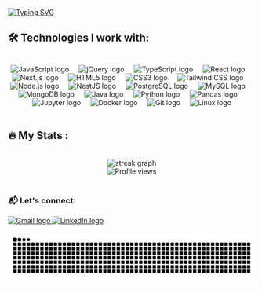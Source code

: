 <a href="https://git.io/typing-svg">
  <img src="https://readme-typing-svg.herokuapp.com?font=Fira+Code&weight=900&size=60&pause=1000&color=4493F8&width=900&height=90&lines=Hi%2C+my+name+is+Henri.;Welcome+to+my+profile!" alt="Typing SVG" />
</a>

<br />

<h2 align="left">🛠️ Technologies I work with:</h2>
<br />
<div align="center">
  <!-- Linguagens e Frontend -->
  <img src="https://cdn.jsdelivr.net/gh/devicons/devicon/icons/javascript/javascript-original.svg" height="30" alt="JavaScript logo" />
  <img width="12" />
  <img src="https://cdn.jsdelivr.net/gh/devicons/devicon/icons/jquery/jquery-original.svg" height="30" alt="jQuery logo" />
  <img width="12" />
  <img src="https://cdn.jsdelivr.net/gh/devicons/devicon/icons/typescript/typescript-original.svg" height="30" alt="TypeScript logo" />
  <img width="12" />
  <img src="https://cdn.jsdelivr.net/gh/devicons/devicon/icons/react/react-original.svg" height="30" alt="React logo" />
  <img width="12" />
  <img src="https://cdn.jsdelivr.net/gh/devicons/devicon/icons/nextjs/nextjs-original.svg" height="30" alt="Next.js logo" />
  <img width="12" />
  <img src="https://cdn.jsdelivr.net/gh/devicons/devicon/icons/html5/html5-original.svg" height="30" alt="HTML5 logo" />
  <img width="12" />
  <img src="https://cdn.jsdelivr.net/gh/devicons/devicon/icons/css3/css3-original.svg" height="30" alt="CSS3 logo" />
  <img width="12" />
  <img src="https://cdn.jsdelivr.net/gh/devicons/devicon/icons/tailwindcss/tailwindcss-original.svg" height="30" alt="Tailwind CSS logo" />
  <img width="12" />

  <!-- Backend e Banco de Dados -->
  <img src="https://cdn.jsdelivr.net/gh/devicons/devicon/icons/nodejs/nodejs-original.svg" height="30" alt="Node.js logo" />
  <img width="12" />
  <img src="https://cdn.jsdelivr.net/gh/devicons/devicon/icons/nestjs/nestjs-original.svg" height="30" alt="NestJS logo" />
  <img width="12" />
  <img src="https://cdn.jsdelivr.net/gh/devicons/devicon/icons/postgresql/postgresql-original.svg" height="30" alt="PostgreSQL logo" />
  <img width="12" />
  <img src="https://cdn.jsdelivr.net/gh/devicons/devicon/icons/mysql/mysql-original.svg" height="30" alt="MySQL logo" />
  <img width="12" />
  <img src="https://cdn.jsdelivr.net/gh/devicons/devicon/icons/mongodb/mongodb-original.svg" height="30" alt="MongoDB logo" />
  <img width="12" />
  <img src="https://cdn.jsdelivr.net/gh/devicons/devicon/icons/java/java-original.svg" height="30" alt="Java logo" />
  <img width="12" />
  
  <!-- Machine Learning -->
  <img src="https://cdn.jsdelivr.net/gh/devicons/devicon/icons/python/python-original.svg" height="30" alt="Python logo" />
  <img width="12" />
  <img src="https://cdn.jsdelivr.net/gh/devicons/devicon/icons/pandas/pandas-original.svg" height="30" alt="Pandas logo" />
  <img width="12" />
  <img src="https://cdn.jsdelivr.net/gh/devicons/devicon/icons/jupyter/jupyter-original.svg" height="30" alt="Jupyter logo" />
  <img width="12" />
  
  <!-- Ferramentas e DevOps -->
  <img src="https://cdn.jsdelivr.net/gh/devicons/devicon/icons/docker/docker-original.svg" height="30" alt="Docker logo" />
  <img width="12" />
  <img src="https://cdn.jsdelivr.net/gh/devicons/devicon/icons/git/git-original.svg" height="30" alt="Git logo" />
  <img width="12" />
  <img src="https://cdn.jsdelivr.net/gh/devicons/devicon/icons/linux/linux-original.svg" height="30" alt="Linux logo" />
</div>

<br />

<h2 align="left">🔥 My Stats :</h2>
<br />
<div align="center">
  <img src="https://streak-stats.demolab.com?user=HenriSM07&locale=en&mode=daily&theme=dark&hide_border=false&border_radius=5&order=3" height="220" alt="streak graph" />
  <br />
  <img src="https://komarev.com/ghpvc/?username=HenriSM07&label=Profile+views&color=0e75b6&style=flat" alt="Profile views" />
</div>

<br />

<h3 align="left">📬 Let's connect:</h3>

<div align="left">
  <a href="mailto:henridoss.miranda@gmail.com">
    <img src="https://img.shields.io/static/v1?message=Gmail&logo=gmail&label=&color=D14836&logoColor=white&labelColor=&style=for-the-badge" height="35" alt="Gmail logo" />
  </a>
  <a href="https://www.linkedin.com/in/henrisantos7/">
    <img src="https://img.shields.io/static/v1?message=LinkedIn&logo=linkedin&label=&color=0077B5&logoColor=white&labelColor=&style=for-the-badge" height="35" alt="LinkedIn logo" />
  </a>
</div>

<br />

<picture>
  <source media="(prefers-color-scheme: dark)" srcset="https://raw.githubusercontent.com/HenriSM07/HenriSM07/output/github-contribution-grid-snake-dark.svg">
  <source media="(prefers-color-scheme: light)" srcset="https://raw.githubusercontent.com/HenriSM07/HenriSM07/output/github-contribution-grid-snake.svg">
  <img alt="github contribution grid snake animation" src="https://raw.githubusercontent.com/HenriSM07/HenriSM07/output/github-contribution-grid-snake.svg">
</picture>
